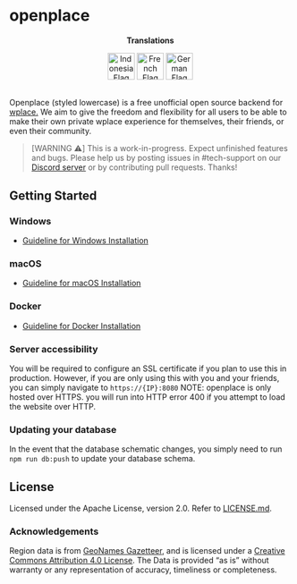 # openplace

<p align="center"><strong>Translations</strong></p>
<p align="center">
    <a href="translations/id/README.md"><img src="https://flagcdn.com/256x192/id.png" width="48" alt="Indonesia Flag"></a>
    <a href="translations/fr/LISEZMOI.md"><img src="https://flagcdn.com/256x192/fr.png" width="48" alt="French Flag"></a>
    <a href="translations/de/LIESMICH.md"><img src="https://flagcdn.com/256x192/de.png" width="48" alt="German Flag"></a>

## 

Openplace (styled lowercase) is a free unofficial open source backend for [wplace.](https://wplace.live) We aim to give the freedom and flexibility for all users to be able to make their own private wplace experience for themselves, their friends, or even their community.

> [WARNING ⚠️]
> This is a work-in-progress. Expect unfinished features and bugs. Please help us by posting issues in #tech-support on our [Discord server](https://discord.gg/ZRC4DnP9Z2) or by contributing pull requests. Thanks!

## Getting Started

### Windows

- [Guideline for Windows Installation](translations/en/SETUP_WINDOWS.md)

### macOS

- [Guideline for macOS Installation](translations/en/SETUP_MACOS.md)

### Docker

- [Guideline for Docker Installation](translations/en/SETUP_DOCKER.md)


### Server accessibility
You will be required to configure an SSL certificate if you plan to use this in production. However, if you are only using this with you and your friends, you can simply navigate to `https://{IP}:8080` NOTE: openplace is only hosted over HTTPS. you will run into HTTP error 400 if you attempt to load the website over HTTP.

### Updating your database
In the event that the database schematic changes, you simply need to run `npm run db:push` to update your database schema.

## License
Licensed under the Apache License, version 2.0. Refer to [LICENSE.md](https://github.com/openplaceteam/openplace/blob/main/LICENSE.md).

### Acknowledgements
Region data is from [GeoNames Gazetteer](https://download.geonames.org/export/dump/), and is licensed under a [Creative Commons Attribution 4.0 License](https://creativecommons.org/licenses/by/4.0/). The Data is provided “as is” without warranty or any representation of accuracy, timeliness or completeness.